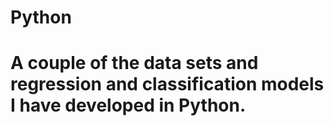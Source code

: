 # Python

# A couple of the data sets and regression and classification models I have developed in Python.
